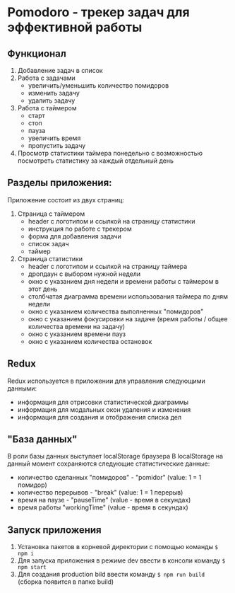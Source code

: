 # Pomodoro - трекер задач для эффективной работы

## Функционал
1. Добавление задач в список
2. Работа с задачами
   - увеличить/уменьшить количество помидоров
   - изменить задачу
   - удалить задачу
4. Работа с таймером
   - старт
   - стоп
   - пауза
   - увеличить время
   - пропустить задачу
3. Просмотр статистики таймера понедельно с возможностью посмотреть статистику за каждый отдельный день

## Разделы приложения:
Приложение состоит из двух страниц:
  1. Страница с таймером
     - header c логотипом и ссылкой на страницу статистики
     - инструкция по работе с трекером
     - форма для добавления задачи
     - список задач
     - таймер 
2. Страница статистики
   - header c логотипом и ссылкой на страницу таймера
   - дропдаун с выбором нужной недели
   - окно с указанием дня недели и времени работы с таймером в этот день
   - столбчатая диаграмма времени использования таймера по дням недели
   - окно с указанием количества выполненных "помидоров"
   - окно с указанием фокусировки на задаче (время работы / общее количества времени на задачу)
   - окно с указанием времени пауз
   - окно с указанием количества остановок



## Redux
Redux используется в приложении для управления следующими данными:
  - информация для отрисовки статистической диаграммы
  - информация для модальных окон удаления и изменения
  - информация для создания и отображения списка дел

## "База данных"
В роли базы данных выступает localStorage браузера
В  localStorage на данный момент сохраняются следующие статистические данные:
- количество сделанных "помидоров" - "pomidor" (value: 1 = 1 помидор)
- количество перерывов - "break" (value: 1 = 1 перерыв)
- время на паузе - "pauseTime" (value - время в секундах)
- время работы  "workingTime" (value - время в секундах)

## Запуск приложения
  1. Установка пакетов в корневой директории с помощью команды  ` $ npm i `
  2. Для запуска приложения в режиме dev ввести в консоли команду ` $ npm start `
  3. Для создания production bild ввести команду ` $ npm run build ` (сборка появится в папке build)
